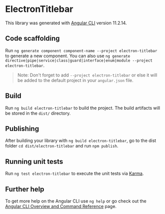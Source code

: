 # ElectronTitlebar

This library was generated with [Angular CLI](https://github.com/angular/angular-cli) version 11.2.14.

## Code scaffolding

Run `ng generate component component-name --project electron-titlebar` to generate a new component. You can also use `ng generate directive|pipe|service|class|guard|interface|enum|module --project electron-titlebar`.
> Note: Don't forget to add `--project electron-titlebar` or else it will be added to the default project in your `angular.json` file. 

## Build

Run `ng build electron-titlebar` to build the project. The build artifacts will be stored in the `dist/` directory.

## Publishing

After building your library with `ng build electron-titlebar`, go to the dist folder `cd dist/electron-titlebar` and run `npm publish`.

## Running unit tests

Run `ng test electron-titlebar` to execute the unit tests via [Karma](https://karma-runner.github.io).

## Further help

To get more help on the Angular CLI use `ng help` or go check out the [Angular CLI Overview and Command Reference](https://angular.io/cli) page.
